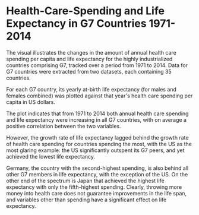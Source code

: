 # Health-Care-Spending and Life Expectancy in G7 Countries 1971-2014
The visual illustrates the changes in the amount of annual health care spending per capita and life expectancy for the highly industrialized countries comprising G7, tracked over a period from 1971 to 2014. 
Data for G7 countries were extracted from two datasets, each containing 35 countries. 

For each G7 country, its yearly at-birth life expectancy (for males and females combined) was plotted against that year's health care spending per capita in US dollars.

The plot indicates that from 1971 to 2014 both annual health care spending and life expectancy were increasing in all G7 countries, with on average a positive correlation between the two variables. 

However, the growth rate of life expectancy lagged behind the growth rate of health care spending for countries spending the most, with the US as the most glaring example: the US significantly outspent its G7 peers, and yet achieved the lowest life expectancy.

Germany, the country with the second-highest spending, is also behind all other G7 members in life expectancy, with the exception of the US. On the other end of the spectrum is Japan that achieved the highest life expectancy with only the fifth-highest spending. Clearly, throwing more money into health care does not guarantee improvements in the life span, and variables other than spending have a significant effect on life expectancy.
